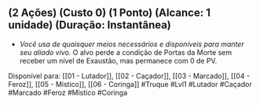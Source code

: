 ## (2 Ações) (Custo 0) (1 Ponto) (Alcance: 1 unidade) (Duração: Instantânea)

- *Você usa de quaisquer meios necessários e disponíveis para manter seu aliado vivo.* O alvo perde a condição de Portas da Morte sem receber um nível de Exaustão, mas permanece com 0 de PV.

Disponível para: [[01 - Lutador]], [[02 - Caçador]], [[03 - Marcado]], [[04 - Feroz]], [[05 - Místico]], [[06 - Coringa]]
#Truque #Lvl1 #Lutador #Caçador #Marcado #Feroz #Místico #Coringa 